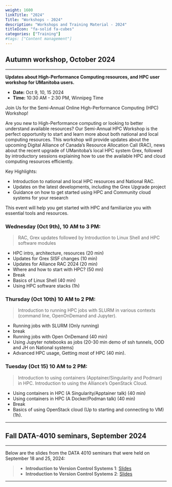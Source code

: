 ```yaml
---
weight: 1600
linkTitle: "2024"
Title: "Workshops - 2024"
description: "Workshops and Training Material - 2024"
titleIcon: "fa-solid fa-cubes"
categories: ["Training"]
#tags: ["Content management"]
---
```


## Autumn workshop, October 2024
---

__Updates about High-Performance Computing resources, and HPC user workshop for UManitoba users.__

* __Date:__ Oct 9, 10, 15 2024
* __Time:__ 10:30 AM - 2:30 PM, Winnipeg Time
 
Join Us for the Semi-Annual Online High-Performance Computing (HPC) Workshop!

Are you new to High-Performance computing or looking to better understand available resources? Our Semi-Annual HPC Workshop is the perfect opportunity to start and learn more about both national and local computing resources. This workshop will provide updates about the upcoming Digital Alliance of Canada’s Resource Allocation Call (RAC), news about the recent upgrade of UManitoba’s local HPC system Grex, followed by introductory sessions explaining how to use the available HPC and cloud computing resources efficiently. 

Key Highlights:

* Introduction to national and local HPC resources and National RAC.
* Updates on the latest developments, including the Grex Upgrade project
* Guidance on how to get started  using HPC and Community cloud systems for your research

This event will help you get started with HPC and familiarize you with essential tools and resources.

### __Wednesday (Oct 9th), 10 AM to 3 PM:__ 

> RAC, Grex updates followed by Introduction to Linux Shell and HPC software modules

* HPC intro, architecture, resources (20 min)
* Updates for Grex SISF changes (10 min)
* Updates for Alliance RAC 2024 (20 min)
* Where and how to start with HPC? (50 mn)
* Break
* Basics of Linux Shell (40 min)
* Using HPC software stacks (1h)

### __Thursday (Oct 10th) 10 AM to 2 PM:__ 

> Introduction to running HPC  jobs with SLURM in various contexts (command line, OpenOnDemand and Jupyter).

* Running jobs with SLURM (Only running)
* break
* Running jobs with Open OnDemand (40 min)
* Using Jupyter notebooks as jobs (20-30 min demo of ssh tunnels, OOD and JH on National systems)
* Advanced HPC usage, Getting most of HPC (40 min).

### __Tuesday (Oct 15) 10 AM to 2 PM:__ 

> Introduction to using containers (Apptainer/Singularity and Podman) in HPC. Introduction to using the Alliance’s OpenStack Cloud.

* Using containers in HPC (A Singularity/Apptainer talk) (40 min)
* Using containers in HPC (A Docker/Podman talk) (40 min)
* Break
* Basics of using OpenStack cloud (Up to starting and connecting to VM) (1h).

---
## Fall DATA-4010 seminars, September 2024
---

Below are the slides from the DATA 4010 seminars that were held on September 18 and 25, 2024:

> - **Introduction to Version Control Systems 1**: [Slides](/workshops/fall2024data4010/VCS-Introduction-1.pdf)
> - **Introduction to Version Control Systems 2**: [Slides](/workshops/fall2024data4010/VCS-Introduction-2.pdf)

---

<!-- {{< treeview display="tree" />}} -->

<!-- Changes and update:
* Last revision: Aug 28, 2024. 
-->
